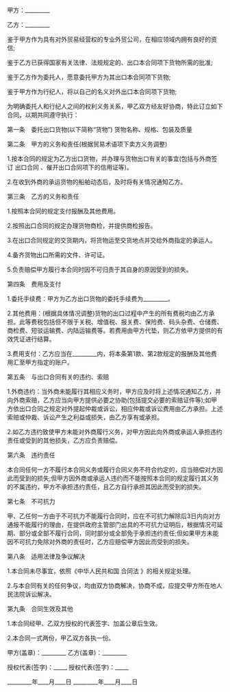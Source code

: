 
 


甲方：_________


乙方：_________


鉴于甲方作为具有对外贸易经营权的专业外贸公司，在相应领域内拥有良好的资信;


鉴于乙方已获得国家有关法律、法规规定的、出口本合同项下货物所需的批准;


鉴于乙方作为委托人，愿意委托甲方为其出口本合同项下货物;


鉴于甲方作为行纪人，将以自己的名义对外出口本合同项下货物;


为明确委托人和行纪人之间的权利义务关系，甲乙双方经友好协商，特此订立如下合同，以期共同遵守执行：


第一条　委托出口货物(以下简称“货物”) 货物名称、规格、包装及质量


第二条　甲方的义务和责任(根据贸易术语项下卖方义务调整)


1.按本合同的规定为乙方出口货物，并办理与货物出口有关的事宜(包括与外商签订
出口合同
、催开出口合同项下的信用证等)。


2.在收到外商的承运货物的船舶动态后，及时将有关情况通知乙方。


第三条　乙方的义务和责任


1.按照本合同的规定支付报酬及其他费用。


2.按照出口合同的规定办理货物商检，并提供商检报告。


3.在出口合同规定的交货期内，将货物运至交货地点并交给外商指定的承运人。


4.备齐货物出口所需的文件、许可证。


5.负责赔偿甲方履行本合同时因不可归责于其自身的原因受到的损失。


第四条　费用及支付


1.委托手续费：甲方为乙方出口货物的委托手续费为_________。


2.其他费用：(根据具体情况调整)货物的出口过程中产生的所有费税均由乙方承担。此等费税包括但不限于关税、增值税、报关费、保险费、码头杂费、仓储费、商检费、短驳运输费、内陆运输费等。若费用由甲方代垫，则乙方依甲方提供的有效凭证进行结算。


3.费用支付：乙方应当在_________内，将本条第1款、第2款规定的报酬及其他费用汇至甲方指定的账户。


第五条　与出口合同有关的违约、索赔


1.外商违约：当外商未能履行其相应义务时，甲方应及时将上述情况通知乙方，并向外商索赔，乙方应当向甲方提供必要之协助(包括提交必要的索赔证件等);如甲方依出口合同之规定对外提起仲裁或诉讼，相应仲裁或诉讼费用由乙方承担。上述索赔或仲裁、诉讼产生之利益或损失，由乙方享有或承担。


2.如乙方违约致使甲方未能对外商履行义务，对甲方因此向外商或承运人承担违约责任或受到的其他损失，乙方应负责赔偿。


第六条　违约责任


本合同任何一方不履行本合同义务或履行合同义务不符合约定的，应当赔偿对方因此而受到的损失;但甲方因外商或承运人违约而不能按照本合同的规定履行其义务的不属违约，甲方不承担违约责任，且乙方自行承担其因此而受到的损失。


第七条　不可抗力


甲、乙任何一方由于不可抗力不能履行合同时，应在不可抗力解除后3日内向对方通报不能履行的理由，在提供政府主管部门出具的不可抗力证明后，根据情况可延期、部分或全部不履行合同，同时部分或全部免于承担违约责任;但如果甲方未能因不可抗力免除对外商的责任时，乙方应赔偿甲方因此而受到的损失。


第八条　适用法律及争议解决


1.本合同未尽事宜，依照《中华人民共和国
合同法
》的相关规定处理。


2.与本合同有关的任何争议，均由双方协商解决，协商不成，应提交甲方所在地人民法院诉讼解决。


第九条　合同生效及其他


1.本合同经甲、乙双方授权的代表签字、加盖公章后生效。


2.本合同一式两份，甲乙双方各执一份。


甲方(盖章)：_________ 乙方(盖章)：_________


授权代表(签字)：_____ 授权代表(签字)：_____


_________年____月____日 _________年____月____日




 


 

 
 
 
 
 
  


  
 

  


  


  
 
 
 
 

